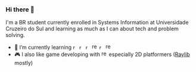 ### Hi there 👋

I'm a BR student currently enrolled in Systems Information at Universidade Cruzeiro do Sul and learning as much as I can about tech and problem solving.

- 🔎 I’m currently learning <img src="https://raw.githubusercontent.com/get-icon/geticon/master/icons/react.svg" alt="react" style="height:13px;" /> <img src="https://raw.githubusercontent.com/get-icon/geticon/master/icons/javascript.svg" alt="react" style="height:13px;" /> <img src="https://raw.githubusercontent.com/get-icon/geticon/master/icons/npm.svg" alt="react" style="height:13px;"/> <img src="https://raw.githubusercontent.com/get-icon/geticon/master/icons/css-3.svg" alt="react" style="height:16px;"/> <img src="https://raw.githubusercontent.com/get-icon/geticon/master/icons/express.svg" alt="react" style="height:13px;"/> <img src="https://raw.githubusercontent.com/get-icon/geticon/master/icons/html-5.svg" alt="react" style="height:16px;"/>
- 🎮 I also like game developing with <img src="https://raw.githubusercontent.com/get-icon/geticon/master/icons/c-plusplus.svg" alt="react" style="height:16px;" /> especially 2D platformers (<a href="https://www.raylib.com">Raylib</a> mostly)

